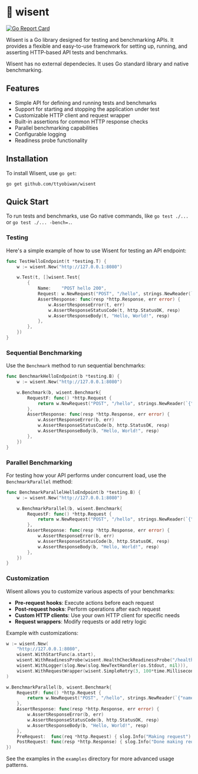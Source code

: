 # 🦬 wisent

[![Go Report Card](https://goreportcard.com/badge/github.com/ttyobiwan/wisent)](https://goreportcard.com/report/github.com/ttyobiwan/wisent)

Wisent is a Go library designed for testing and benchmarking APIs. It provides a flexible and easy-to-use framework for setting up, running, and asserting HTTP-based API tests and benchmarks.

Wisent has no external dependecies. It uses Go standard library and native benchmarking.

## Features

- Simple API for defining and running tests and benchmarks
- Support for starting and stopping the application under test
- Customizable HTTP client and request wrapper
- Built-in assertions for common HTTP response checks
- Parallel benchmarking capabilities
- Configurable logging
- Readiness probe functionality

## Installation

To install Wisent, use `go get`:

```
go get github.com/ttyobiwan/wisent
```

## Quick Start

To run tests and benchmarks, use Go native commands, like `go test ./...` or `go test ./... -bench=.`.

### Testing

Here's a simple example of how to use Wisent for testing an API endpoint:

```go
func TestHelloEndpoint(t *testing.T) {
    w := wisent.New("http://127.0.0.1:8080")

    w.Test(t, []wisent.Test{
        {
            Name:    "POST hello 200",
            Request: w.NewRequest("POST", "/hello", strings.NewReader(`{"name": "World"}`)),
            AssertResponse: func(resp *http.Response, err error) {
                w.AssertResponseError(t, err)
                w.AssertResponseStatusCode(t, http.StatusOK, resp)
                w.AssertResponseBody(t, "Hello, World!", resp)
            },
        },
    })
}
```

### Sequential Benchmarking

Use the `Benchmark` method to run sequential benchmarks:

```go
func BenchmarkHelloEndpoint(b *testing.B) {
    w := wisent.New("http://127.0.0.1:8080")

    w.Benchmark(b, wisent.Benchmark{
        RequestF: func() *http.Request {
            return w.NewRequest("POST", "/hello", strings.NewReader(`{"name": "World"}`))
        },
        AssertResponse: func(resp *http.Response, err error) {
            w.AssertResponseError(b, err)
            w.AssertResponseStatusCode(b, http.StatusOK, resp)
            w.AssertResponseBody(b, "Hello, World!", resp)
        },
    })
}
```

### Parallel Benchmarking

For testing how your API performs under concurrent load, use the `BenchmarkParallel` method:

```go
func BenchmarkParallelHelloEndpoint(b *testing.B) {
    w := wisent.New("http://127.0.0.1:8080")

    w.BenchmarkParallel(b, wisent.Benchmark{
        RequestF: func() *http.Request {
            return w.NewRequest("POST", "/hello", strings.NewReader(`{"name": "World"}`))
        },
        AssertResponse: func(resp *http.Response, err error) {
            w.AssertResponseError(b, err)
            w.AssertResponseStatusCode(b, http.StatusOK, resp)
            w.AssertResponseBody(b, "Hello, World!", resp)
        },
    })
}
```

### Customization

Wisent allows you to customize various aspects of your benchmarks:

- **Pre-request hooks**: Execute actions before each request
- **Post-request hooks**: Perform operations after each request
- **Custom HTTP clients**: Use your own HTTP client for specific needs
- **Request wrappers**: Modify requests or add retry logic

Example with customizations:

```go
w := wisent.New(
    "http://127.0.0.1:8080",
    wisent.WithStartFunc(a.start),
    wisent.WithReadinessProbe(wisent.HealthCheckReadinessProbe("/health", 5*time.Second, 100*time.Millisecond)),
    wisent.WithLogger(slog.New(slog.NewTextHandler(os.Stdout, nil))),
    wisent.WithRequestWrapper(wisent.SimpleRetry(3, 100*time.Millisecond)),
)

w.BenchmarkParallel(b, wisent.Benchmark{
    RequestF: func() *http.Request {
        return w.NewRequest("POST", "/hello", strings.NewReader(`{"name": "World"}`))
    },
    AssertResponse: func(resp *http.Response, err error) {
        w.AssertResponseError(b, err)
        w.AssertResponseStatusCode(b, http.StatusOK, resp)
        w.AssertResponseBody(b, "Hello, World!", resp)
    },
    PreRequest:  func(req *http.Request) { slog.Info("Making request") },
    PostRequest: func(resp *http.Response) { slog.Info("Done making request") },
})
```

See the examples in the `examples` directory for more advanced usage patterns.
